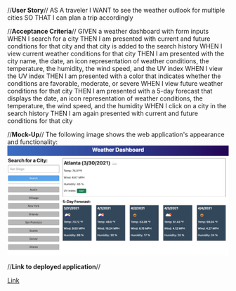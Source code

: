 //**User Story**//
AS A traveler
I WANT to see the weather outlook for multiple cities
SO THAT I can plan a trip accordingly

//**Acceptance Criteria**//
GIVEN a weather dashboard with form inputs
WHEN I search for a city
THEN I am presented with current and future conditions for that city and that city is added to the search history
WHEN I view current weather conditions for that city
THEN I am presented with the city name, the date, an icon representation of weather conditions, the temperature, the humidity, the wind speed, and the UV index
WHEN I view the UV index
THEN I am presented with a color that indicates whether the conditions are favorable, moderate, or severe
WHEN I view future weather conditions for that city
THEN I am presented with a 5-day forecast that displays the date, an icon representation of weather conditions, the temperature, the wind speed, and the humidity
WHEN I click on a city in the search history
THEN I am again presented with current and future conditions for that city

//**Mock-Up**//
The following image shows the web application's appearance and functionality:
![](https://github.com/ElyCano/server_sideAPIs_Weather_Dashboard/blob/main/images/mockup.png)

//**Link to deployed application**//

[Link](https://elycano.github.io/server_sideAPIs_Weather_Dashboard/)
